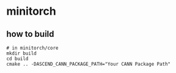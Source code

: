 # minitorch

## how to build
```shell
# in minitorch/core
mkdir build
cd build
cmake .. -DASCEND_CANN_PACKAGE_PATH="Your CANN Package Path"
```

